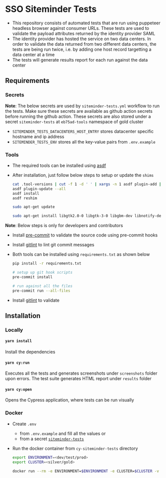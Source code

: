# SSO Siteminder Tests

- This repository consists of automated tests that are run using puppeteer headless browser against consumer URLs. These tests are used to validate the payload attributes returned by the identity provider SAML
- The identity provider has hosted the service on two data centers. In order to validate the data returned from two different data centers, the tests are being run twice, i.e. by adding one host record targetting a data center at a time
- The tests will generate results report for each run against the data center

## Requirements

### Secrets

**Note**: The below secrets are used by `siteminder-tests.yml` workflow to run the tests. Make sure these secrets are available as github action secrets before running the github action. These secrets are also stored under a secret `siteminder-tests` at `eb75ad-tools` namespace of gold cluster

- `SITEMINDER_TESTS_DATACENTERS_HOST_ENTRY` stores datacenter specific hostname and ip address
- `SITEMINDER_TESTS_ENV` stores all the key-value pairs from `.env.example`

### Tools

- The required tools can be installed using [asdf](https://asdf-vm.com/guide/getting-started.html)

- After installation, just follow below steps to setup or update the `shims`

  ```sh
  cat .tool-versions | cut -f 1 -d ' ' | xargs -n 1 asdf plugin-add || true
  asdf plugin-update --all
  asdf install
  asdf reshim
  ```

  ```sh
  sudo apt-get update

  sudo apt-get install libgtk2.0-0 libgtk-3-0 libgbm-dev libnotify-dev libgconf-2-4 libnss3 libxss1 libasound2 libxtst6 xauth xvfb
  ```

**Note**: Below steps is only for developers and contributors

- Install [pre-commit](https://pre-commit.com/#install) to validate the source code using pre-commit hooks

- Install [gitlint](https://jorisroovers.com/gitlint/) to lint git commit messages

- Both tools can be installed using `requirements.txt` as shown below

  ```sh
  pip install -r requirements.txt

  # setup up git hook scripts
  pre-commit install

  # run against all the files
  pre-commit run --all-files
  ```

- Install [gitlint](https://jorisroovers.com/gitlint/) to validate

## Installation

### Locally

#### `yarn install`

Install the dependencies

#### `yarn cy:run`

Executes all the tests and generates screenshots under `screenshots` folder upon errors. The test suite generates HTML report under `results` folder

#### `yarn cy:open`

Opens the Cypress application, where tests can be run visually

### Docker

- Create `.env`
  - from `.env.example` and fill all the values or
  - from a secret [`siteminder-tests`](https://console.apps.gold.devops.gov.bc.ca/k8s/ns/eb75ad-tools/secrets/siteminder-tests/)

- Run the docker container from `cy-siteminder-tests` directory

  ```sh
  export ENVIRONMENT=<dev/test/prod>
  export CLUSTER=<silver/gold>

  docker run --rm -e ENVIRONMENT=$ENVIRONMENT -e CLUSTER=$CLUSTER -v $(pwd)/results:/e2e/results $(docker build -q .)
  ```
